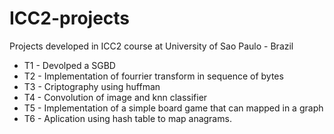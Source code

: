 # ICC2-projects
Projects developed in ICC2 course at University of Sao Paulo - Brazil

* T1 - Devolped a SGBD
* T2 - Implementation of fourrier transform in sequence of bytes
* T3 - Criptography using huffman
* T4 - Convolution of image and knn classifier
* T5 - Implementation of a simple board game that can mapped in a graph
* T6 - Aplication using hash table to map anagrams.
